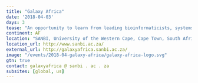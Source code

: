 ```yaml
---
title: "Galaxy Africa"
date: '2018-04-03'
days: 3
tease: "An opportunity to learn from leading bioinformaticists, systems administrators and engineers about Galaxy and accessible, reproducible analysis of biological data"
continent: AF
location: "SANBI, University of the Western Cape, Cape Town, South Africa"
location_url: http://www.sanbi.ac.za/
external_url: http://galaxyafrica.sanbi.ac.za/
image: "/events/2018-04-galaxy-africa/galaxy-africa-logo.svg"
gtn: true
contact: galaxyafrica @ sanbi . ac . za
subsites: [global, us]
---
```


